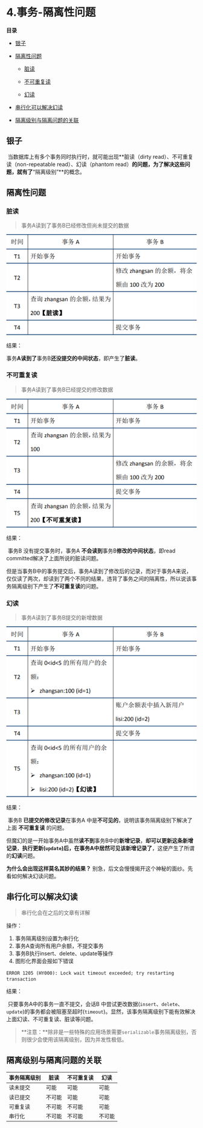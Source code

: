 # 4.事务-隔离性问题

**目录**

- [银子](#银子)
- [隔离性问题](#隔离性问题)

  - [脏读](#脏读)

  - [不可重复读](#不可重复读)

  - [幻读](#幻读)
- [串行化可以解决幻读](#串行化可以解决幻读)
- [隔离级别与隔离问题的关联](#隔离级别与隔离问题的关联)



## 银子

​		当数据库上有多个事务同时执行时，就可能出现**脏读（dirty read）、不可重复读（non-repeatable read）、幻读（phantom read）**的问题，为了解决这些问题，就有了**“隔离级别”**的概念。



## 隔离性问题

### 脏读

> 事务A读到了事务B已经修改但尚未提交的数据

![](https://raw.githubusercontent.com/affectalways/Flee-as-a-bird-to-your-mountain/main/MySQL/pictures/3.%E4%BA%8B%E5%8A%A1-%E9%9A%94%E7%A6%BB%E6%80%A7%E9%97%AE%E9%A2%98-%E8%84%8F%E8%AF%BB.png?raw=true)

结果：

​		事务**A读到了**事务B**还没提交的中间状态**，即产生了**脏读**。



### 不可重复读

> 事务A读到了事务B已经提交的修改数据

![](https://raw.githubusercontent.com/affectalways/Flee-as-a-bird-to-your-mountain/main/MySQL/pictures/3.%E4%BA%8B%E5%8A%A1-%E9%9A%94%E7%A6%BB%E6%80%A7%E9%97%AE%E9%A2%98-%E4%B8%8D%E5%8F%AF%E9%87%8D%E5%A4%8D%E8%AF%BB.png)

结果：

​		事务B 没有提交事务时，事务A **不会读到**事务B**修改的中间状态**，即read committed解决了上面所说的脏读问题。

​		但是当事务B中的事务提交后，事务A读到了修改后的记录，而对于事务A来说，仅仅读了两次，却读到了两个不同的结果，违背了事务之间的隔离性，所以说该事务隔离级别下产生了**不可重复读**的问题。



### 幻读

> 事务A读到了事务B提交的新增数据

![](https://raw.githubusercontent.com/affectalways/Flee-as-a-bird-to-your-mountain/main/MySQL/pictures/3.%E4%BA%8B%E5%8A%A1-%E9%9A%94%E7%A6%BB%E6%80%A7%E9%97%AE%E9%A2%98-%E5%B9%BB%E8%AF%BB.png)

结果：

​		事务B **已提交的修改记录**在事务A 中是**不可见的**，说明该事务隔离级别下解决了上面 **不可重复读** 的问题。

​		但魔幻的是一开始事务A中虽然**读不到**事务B中的**新增记录**，**却可以更新这条新增记录**，**执行更新(`update`)后，在事务A中居然可见该新增记录了**，这便产生了所谓的**幻读**问题。

**为什么会出现这样莫名其妙的结果？** 别急，后文会慢慢揭开这个神秘的面纱。先看如何解决幻读问题。



## 串行化可以解决幻读

> 串行化会在之后的文章有详解

操作：

1. 事务隔离级别设置为串行化
2. 事务A查询所有用户余额，不提交事务
3. 事务B执行insert、delete、update等操作
4. 图形化界面会报如下错误

```
ERROR 1205 (HY000): Lock wait timeout exceeded; try restarting transaction
```

结果：

​		只要事务A中的事务一直不提交，会话B 中尝试更改数据(`insert`、`delete`、`update`)的事务都会被阻塞至超时(`timeout`)。显然，该事务隔离级别下能有效解决上面幻读、不可重复读、脏读等问题。



> **注意：**除非是一些特殊的应用场景需要`serializable`事务隔离级别，否则很少会使用该隔离级别，因为并发性极低。



### 

## 隔离级别与隔离问题的关联

| 事务隔离级别 | 脏读   | 不可重复读 | 幻读   |
| ------------ | ------ | ---------- | ------ |
| 读未提交     | 可能   | 可能       | 可能   |
| 读已提交     | 不可能 | 可能       | 可能   |
| 可重复读     | 不可能 | 不可能     | 可能   |
| 串行化       | 不可能 | 不可能     | 不可能 |
